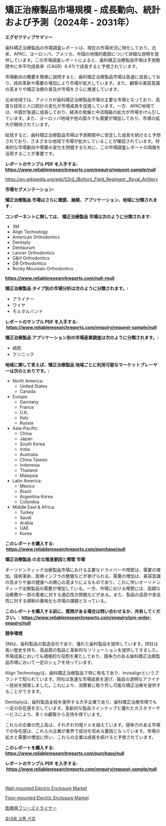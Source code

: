 <p><h1>矯正治療製品市場規模 - 成長動向、統計および予測（2024年 - 2031年）</h1></p><p><strong>エグゼクティブサマリー</strong></p>
<p><p>歯科矯正治療製品の市場調査レポートは、現在の市場状況に特化しており、北米、APAC、ヨーロッパ、アメリカ、中国の地理的範囲について詳細な説明を提供しています。この市場調査レポートによると、歯科矯正治療製品市場は予測期間中に年平均成長率（CAGR）6.4%で成長すると予想されています。</p><p>市場動向の概要を簡単に説明すると、歯科矯正治療製品市場は急速に成長しており、技術革新や需要の増加により市場が拡大しています。また、顧客の美容意識の高まりや矯正治療の普及が市場をさらに推進しています。</p><p>北米地域では、アメリカが歯科矯正治療製品市場の主要な市場となっており、高度な技術と人口統計の変化が市場成長を促進しています。一方、APAC地域では、中国が急速に成長しており、経済の発展と中流階級の拡大が市場をけん引しています。また、ヨーロッパ地域や他の国々でも需要が増加しており、市場の拡大が期待されています。</p><p>総括すると、歯科矯正治療製品市場は予測期間中に安定した成長を続けると予想されており、さまざまな地域で市場が拡大していることが確認されています。将来的な市場動向や需要の変化を把握するために、この市場調査レポートの情報を活用することが重要です。</p></p>
<p><strong>レポートのサンプル PDF を入手する: <a href="https://www.reliableresearchreports.com/enquiry/request-sample/null">https://www.reliableresearchreports.com/enquiry/request-sample/null</a></strong></p>
<p><a href="https://en.wikipedia.org/wiki/53rd_(Bolton)_Field_Regiment,_Royal_Artillery">https://en.wikipedia.org/wiki/53rd_(Bolton)_Field_Regiment,_Royal_Artillery</a></p>
<p><strong>市場セグメンテーション:</strong></p>
<p><strong> 矯正治療製品 市場はさらに概要、展開、アプリケーション、地域に分類されます :</strong></p>
<p><strong>コンポーネントに関しては、 矯正治療製品 市場は次のように分類されます: &nbsp;</strong></p>
<p><ul><li>3M</li><li>Align Technology</li><li>American Orthodontics</li><li>Dentsply</li><li>Dentaurum</li><li>Lancer Orthodontics</li><li>G&H Orthodontics</li><li>DB Orthodontics</li><li>Rocky Mountain Orthodontics</li></ul></p>
<p><strong><a href="https://www.reliableresearchreports.com/null-rnull">https://www.reliableresearchreports.com/null-rnull</a></strong></p>
<p><strong> 矯正治療製品 タイプ別の市場分析は次のように分類されます。:</strong></p>
<p><ul><li>アライナー</li><li>ワイヤ</li><li>モルタルバンド</li></ul></p>
<p><strong>レポートのサンプル PDF を入手する: &nbsp;<a href="https://www.reliableresearchreports.com/enquiry/request-sample/null">https://www.reliableresearchreports.com/enquiry/request-sample/null</a></strong></p>
<p><strong> 矯正治療製品 アプリケーション別の市場産業調査は次のように分類されます。:</strong></p>
<p><ul><li>病院</li><li>クリニック</li></ul></p>
<p><strong>地域に関して言えば、矯正治療製品 地域ごとに利用可能なマーケットプレーヤーは次のとおりです。:</strong></p>
<p><ul>
    <li>
        North America:
        <ul>
            <li>United States</li>
            <li>Canada</li>
        </ul>
    </li>
    <li>
        Europe:
        <ul>
            <li>Germany</li>
            <li>France</li>
            <li>U.K.</li>
            <li>Italy</li>
            <li>Russia</li>
        </ul>
    </li>
    <li>
        Asia-Pacific:
        <ul>
            <li>China</li>
            <li>Japan</li>
            <li>South Korea</li>
            <li>India</li>
            <li>Australia</li>
            <li>China Taiwan</li>
            <li>Indonesia</li>
            <li>Thailand</li>
            <li>Malaysia</li>
        </ul>
    </li>
    <li>
        Latin America:
        <ul>
            <li>Mexico</li>
            <li>Brazil</li>
            <li>Argentina Korea</li>
            <li>Colombia</li>
        </ul>
    </li>
    <li>
        Middle East & Africa:
        <ul>
            <li>Turkey</li>
            <li>Saudi</li>
            <li>Arabia</li>
            <li>UAE</li>
            <li>Korea</li>
        </ul>
    </li>
    </ul></p>
<p><strong>このレポートを購入する: &nbsp;<a href="https://www.reliableresearchreports.com/purchase/null">https://www.reliableresearchreports.com/purchase/null</a></strong></p>
<p><strong>矯正治療製品 の主な推進要因と障壁 市場</strong></p>
<p><p>オーソドンティック治療製品市場における主要なドライバーや障壁は、需要の増加、技術革新、医療インフラの整備などが挙げられる。需要の増加は、美容意識の高まりや歯の健康への関心の高まりによるものであり、これに伴いオーソドンティック治療製品の需要が増加している。一方、市場における障壁には、高額な治療費や一部の患者に対する適応性の問題などがある。また、製品の品質や安全性に対する規制の厳格化も市場の課題となっている。</p></p>
<p><strong>このレポートを購入する前に、質問がある場合は問い合わせるか、共有してください。:&nbsp; <a href="https://www.reliableresearchreports.com/enquiry/pre-order-enquiry/null">https://www.reliableresearchreports.com/enquiry/pre-order-enquiry/null</a></strong></p>
<p><strong>競争環境</strong></p>
<p><p>3Mは、歯科製品の製造会社であり、優れた歯科製品を提供しています。同社は長い歴史を持ち、高品質の製品と革新的なソリューションを提供してきました。市場成長においても積極的な役割を果たしており、競争力のある歯科矯正治療製品市場において一定のシェアを持っています。</p><p>Align Technologyは、歯科矯正治療製品で特に有名であり、Invisalignというブランドで知られています。同社は急速な市場成長を遂げ、独自の透明なアライナー技術を開発しました。これにより、消費者に取り外し可能な矯正治療を提供することができます。</p><p>Dentsplyは、歯科製品全般を提供する大手企業であり、歯科矯正治療市場でも一定の存在感を示しています。革新的な製品ラインナップと優れたカスタマーサービスにより、多くの顧客から支持を得ています。</p><p>これらの企業の売上高は、それぞれ10億ドルを超えています。競争力のある市場での存在感は、これらの企業が業界で成功を収める要因となっています。市場の拡大と需要の増加に伴い、これらの企業は成長を続けると予想されています。</p></p>
<p><strong>このレポートを購入する: &nbsp; <a href="https://www.reliableresearchreports.com/purchase/null">https://www.reliableresearchreports.com/purchase/null</a></strong></p>
<p><strong>レポートのサンプル PDF を入手する: &nbsp;<a href="https://www.reliableresearchreports.com/enquiry/request-sample/null">https://www.reliableresearchreports.com/enquiry/request-sample/null</a></strong><strong></strong></p>
<p>&nbsp;</p>
<p><p><a href="https://github.com/abdelrhmankishk22/Market-Research-Report-List-5/blob/main/wall-mounted-electric-enclosure-market.md">Wall-mounted Electric Enclosure Market</a></p><p><a href="https://github.com/joannagoyvaerts/Market-Research-Report-List-3/blob/main/floor-mounted-electric-enclosure-market.md">Floor-mounted Electric Enclosure Market</a></p><p><a href="https://github.com/DanykaKilback/Market-Research-Report-List-2/blob/main/3628332125474.md">医療用フリーズドライヤー</a></p><p><a href="https://github.com/LuckeyCorbin/Market-Research-Report-List-1/blob/main/3734977182001.md">휴대용 교통 신호</a></p></p>